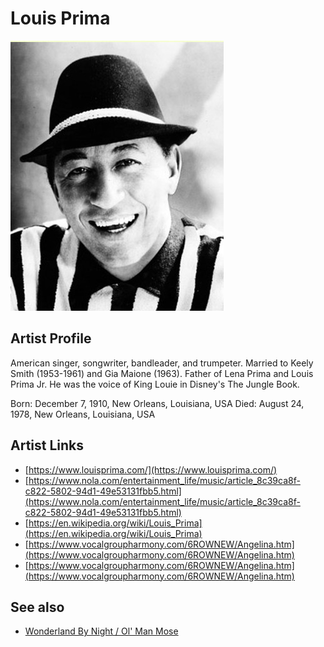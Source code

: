 # Louis Prima

![](../../assets/artists/Louis_Prima.png)

## Artist Profile

American singer, songwriter, bandleader, and trumpeter. 
Married to Keely Smith (1953-1961) and Gia Maione (1963).
Father of Lena Prima and Louis Prima Jr.
He was the voice of King Louie in Disney's The Jungle Book.

Born: December 7, 1910, New Orleans, Louisiana, USA 
Died: August 24, 1978, New Orleans, Louisiana, USA 

## Artist Links

- [https://www.louisprima.com/](https://www.louisprima.com/)
- [https://www.nola.com/entertainment_life/music/article_8c39ca8f-c822-5802-94d1-49e53131fbb5.html](https://www.nola.com/entertainment_life/music/article_8c39ca8f-c822-5802-94d1-49e53131fbb5.html)
- [https://en.wikipedia.org/wiki/Louis_Prima](https://en.wikipedia.org/wiki/Louis_Prima)
- [https://www.vocalgroupharmony.com/6ROWNEW/Angelina.htm](https://www.vocalgroupharmony.com/6ROWNEW/Angelina.htm)
- [https://www.vocalgroupharmony.com/6ROWNEW/Angelina.htm](https://www.vocalgroupharmony.com/6ROWNEW/Angelina.htm)


## See also

- [Wonderland By Night / Ol' Man Mose](Wonderland_By_Night_-_Ol_Man_Mose.md)
